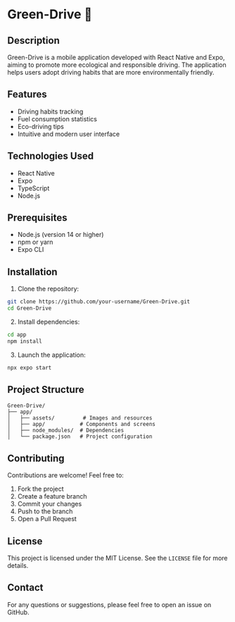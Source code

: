 # Green-Drive 🌱

## Description

Green-Drive is a mobile application developed with React Native and Expo, aiming to promote more ecological and responsible driving. The application helps users adopt driving habits that are more environmentally friendly.

## Features

- Driving habits tracking
- Fuel consumption statistics
- Eco-driving tips
- Intuitive and modern user interface

## Technologies Used

- React Native
- Expo
- TypeScript
- Node.js

## Prerequisites

- Node.js (version 14 or higher)
- npm or yarn
- Expo CLI

## Installation

1. Clone the repository:

```bash
git clone https://github.com/your-username/Green-Drive.git
cd Green-Drive
```

2. Install dependencies:

```bash
cd app
npm install
```

3. Launch the application:

```bash
npx expo start
```

## Project Structure

```
Green-Drive/
├── app/
│   ├── assets/         # Images and resources
│   ├── app/           # Components and screens
│   ├── node_modules/  # Dependencies
│   └── package.json   # Project configuration
```

## Contributing

Contributions are welcome! Feel free to:

1. Fork the project
2. Create a feature branch
3. Commit your changes
4. Push to the branch
5. Open a Pull Request

## License

This project is licensed under the MIT License. See the `LICENSE` file for more details.

## Contact

For any questions or suggestions, please feel free to open an issue on GitHub.
